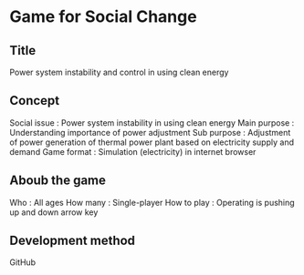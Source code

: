 # Game for Social Change
## Title
  Power system instability and control in using clean energy
  
## Concept
  Social issue : Power system instability in using clean energy
  Main purpose : Understanding importance of power adjustment
  Sub  purpose : Adjustment of power generation of thermal power plant based on electricity supply and demand
  Game format  : Simulation (electricity) in internet browser
  
## Aboub the game
  Who          : All ages
  How many     : Single-player 
  How to play  : Operating is pushing up and down arrow key
  
## Development method
  GitHub
